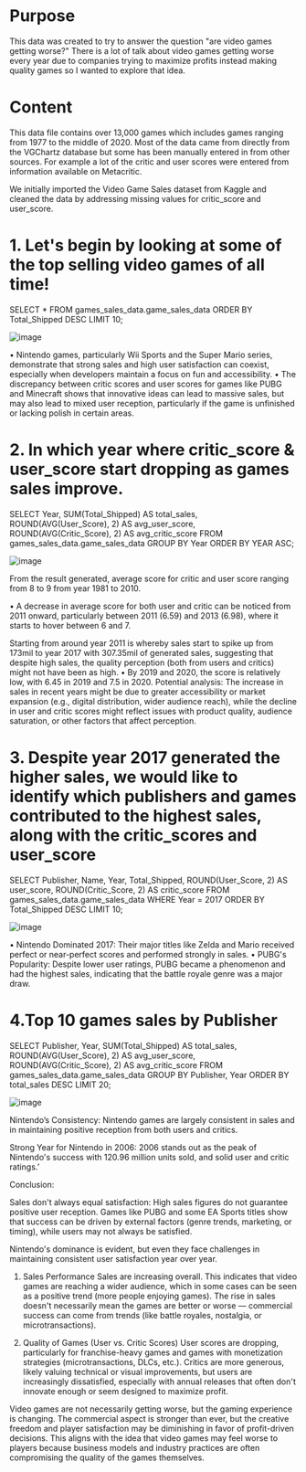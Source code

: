 # Purpose
This data was created to try to answer the question "are video games getting worse?" There is a lot of talk about video games getting worse every year due to companies trying to maximize profits instead making quality games so I wanted to explore that idea.

# Content
This data file contains over 13,000 games which includes games ranging from 1977 to the middle of 2020. Most of the data came from directly from the VGChartz database but some has been manually entered in from other sources. For example a lot of the critic and user scores were entered from information available on Metacritic.

We initially imported the Video Game Sales dataset from Kaggle and cleaned the data by addressing missing values for critic_score and user_score.

# 1. Let's begin by looking at some of the top selling video games of all time!

SELECT * FROM games_sales_data.game_sales_data
ORDER BY Total_Shipped DESC
LIMIT 10;

![image](https://github.com/user-attachments/assets/3d2ae1a4-d285-4839-aae2-7508f41c6cfa)


•  Nintendo games, particularly Wii Sports and the Super Mario series, demonstrate that strong sales and high user satisfaction can coexist, especially when developers maintain a focus on fun and accessibility.
•  The discrepancy between critic scores and user scores for games like PUBG and Minecraft shows that innovative ideas can lead to massive sales, but may also lead to mixed user reception, particularly if the game is unfinished or lacking polish in certain areas.



# 2. In which year where critic_score & user_score start dropping as games sales improve. 

SELECT 
    Year, SUM(Total_Shipped) AS total_sales, 
    ROUND(AVG(User_Score), 2) AS avg_user_score, 
    ROUND(AVG(Critic_Score), 2) AS avg_critic_score
FROM games_sales_data.game_sales_data
GROUP BY Year
ORDER BY YEAR ASC;

![image](https://github.com/user-attachments/assets/dd0bb96a-b0a2-421f-a03b-fbbe5551d07b)

 
From the result generated, average score for critic and user score ranging from 8 to 9 from year 1981 to 2010. 

•  A decrease in average score for both user and critic can be noticed from 2011 onward, particularly between 2011 (6.59) and 2013 (6.98), where it starts to hover between 6 and 7.

Starting from around year 2011 is whereby sales start to spike up from 173mil to year 2017 with 307.35mil of generated sales, suggesting that despite high sales, the quality perception (both from users and critics) might not have been as high.
•  By 2019 and 2020, the score is relatively low, with 6.45 in 2019 and 7.5 in 2020.
Potential analysis: The increase in sales in recent years might be due to greater accessibility or market expansion (e.g., digital distribution, wider audience reach), while the decline in user and critic scores might reflect issues with product quality, audience saturation, or other factors that affect perception.


# 3. Despite year 2017 generated the higher sales, we would like to identify which publishers and games contributed to the highest sales, along with the critic_scores and user_score

SELECT Publisher,
    Name, 
    Year, 
    Total_Shipped, 
    ROUND(User_Score, 2) AS user_score, 
    ROUND(Critic_Score, 2) AS critic_score
FROM games_sales_data.game_sales_data
WHERE Year = 2017
ORDER BY Total_Shipped DESC
LIMIT 10;


![image](https://github.com/user-attachments/assets/4c9bcd64-e56b-4ec2-8d65-dcc0dc5a752a)

 

•  Nintendo Dominated 2017: Their major titles like Zelda and Mario received perfect or near-perfect scores and performed strongly in sales.
•  PUBG's Popularity: Despite lower user ratings, PUBG became a phenomenon and had the highest sales, indicating that the battle royale genre was a major draw.



# 4.Top 10 games sales by Publisher

SELECT Publisher, Year, SUM(Total_Shipped) AS total_sales, 
    ROUND(AVG(User_Score), 2) AS avg_user_score, 
    ROUND(AVG(Critic_Score), 2) AS avg_critic_score
FROM games_sales_data.game_sales_data
GROUP BY Publisher, Year
ORDER BY total_sales DESC
LIMIT 20;

![image](https://github.com/user-attachments/assets/6b6e9615-c308-4d97-9704-b7459b4bbba1)



Nintendo’s Consistency: Nintendo games are largely consistent in sales and in maintaining positive reception from both users and critics.

Strong Year for Nintendo in 2006: 2006 stands out as the peak of Nintendo's success with 120.96 million units sold, and solid user and critic ratings.’

Conclusion:

Sales don't always equal satisfaction: High sales figures do not guarantee positive user reception. Games like PUBG and some EA Sports titles show that success can be driven by external factors (genre trends, marketing, or timing), while users may not always be satisfied.

Nintendo's dominance is evident, but even they face challenges in maintaining consistent user satisfaction year over year.

1.	Sales Performance
Sales are increasing overall. This indicates that video games are reaching a wider audience, which in some cases can be seen as a positive trend (more people enjoying games).
The rise in sales doesn't necessarily mean the games are better or worse — commercial success can come from trends (like battle royales, nostalgia, or microtransactions).

2.	 Quality of Games (User vs. Critic Scores)
  User scores are dropping, particularly for franchise-heavy games and games with monetization strategies (microtransactions, DLCs, etc.).
 Critics are more generous, likely valuing technical or visual improvements, but users are increasingly dissatisfied, especially with annual releases that often don't innovate enough or seem designed to maximize profit.

Video games are not necessarily getting worse, but the gaming experience is changing. The commercial aspect is stronger than ever, but the creative freedom and player satisfaction may be diminishing in favor of profit-driven decisions.
This aligns with the idea that video games may feel worse to players because business models and industry practices are often compromising the quality of the games themselves.
